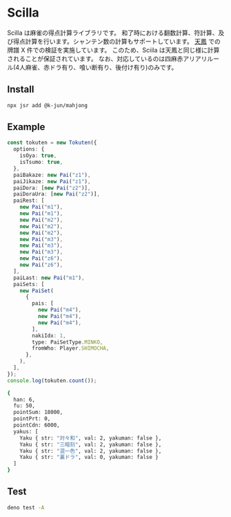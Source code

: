 # Scilla

Scilla は麻雀の得点計算ライブラリです。
和了時における翻数計算、符計算、及び得点計算を行います。シャンテン数の計算もサポートしています。
[天鳳](https://tenhou.net/4/) での牌譜 X 件での検証を実施しています。
このため、Sciila は天鳳と同じ様に計算されることが保証されています。
なお、対応しているのは四麻赤アリアリルール(4人麻雀、赤ドラ有り、喰い断有り、後付け有り)のみです。

## Install

```bash
npx jsr add @k-jun/mahjong
```

## Example

```ts
const tokuten = new Tokuten({
  options: {
    isOya: true,
    isTsumo: true,
  },
  paiBakaze: new Pai("z1"),
  paiJikaze: new Pai("z1"),
  paiDora: [new Pai("z2")],
  paiDoraUra: [new Pai("z2")],
  paiRest: [
    new Pai("m1"),
    new Pai("m1"),
    new Pai("m2"),
    new Pai("m2"),
    new Pai("m2"),
    new Pai("m3"),
    new Pai("m3"),
    new Pai("m3"),
    new Pai("z6"),
    new Pai("z6"),
  ],
  paiLast: new Pai("m1"),
  paiSets: [
    new PaiSet(
      {
        pais: [
          new Pai("m4"),
          new Pai("m4"),
          new Pai("m4"),
        ],
        nakiIdx: 1,
        type: PaiSetType.MINKO,
        fromWho: Player.SHIMOCHA,
      },
    ),
  ],
});
console.log(tokuten.count());
```

```bash
{
  han: 6,
  fu: 50,
  pointSum: 18000,
  pointPrt: 0,
  pointCdn: 6000,
  yakus: [
    Yaku { str: "対々和", val: 2, yakuman: false },
    Yaku { str: "三暗刻", val: 2, yakuman: false },
    Yaku { str: "混一色", val: 2, yakuman: false },
    Yaku { str: "裏ドラ", val: 0, yakuman: false }
  ]
}
```

## Test

```bash
deno test -A
```
